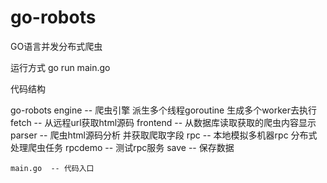# go-robots
GO语言并发分布式爬虫

运行方式 go run main.go

代码结构

go-robots
    engine   -- 爬虫引擎 派生多个线程goroutine 生成多个worker去执行
    fetch    -- 从远程url获取html源码
    frontend -- 从数据库读取获取的爬虫内容显示
    parser   -- 爬虫html源码分析 并获取爬取字段
    rpc      -- 本地模拟多机器rpc 分布式处理爬虫任务
    rpcdemo  -- 测试rpc服务
    save     -- 保存数据
    
    main.go  -- 代码入口